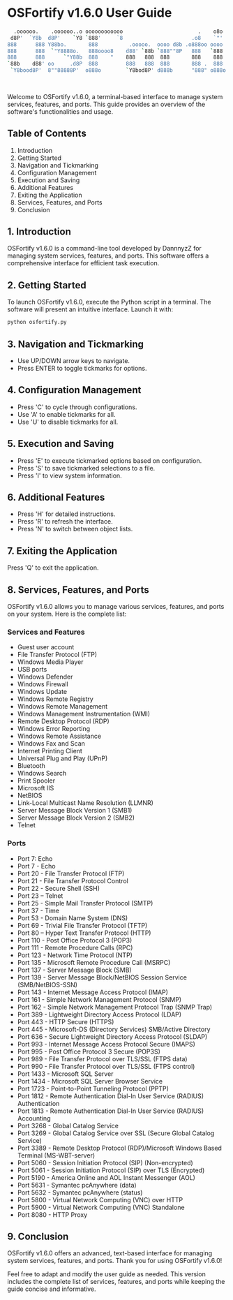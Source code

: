 # OSFortify v1.6.0 User Guide

```sh
  .oooooo.    .oooooo..o oooooooooooo                        .    o8o   .o88o.             
 d8P'  `Y8b  d8P'    `Y8 `888'     `8                      .o8    `"'   888 `"             
888      888 Y88bo.       888          .ooooo.  oooo d8b .o888oo oooo  o888oo  oooo    ooo 
888      888  `"Y8888o.   888oooo8    d88' `88b `888""8P   888   `888   888     `88.  .8'  
888      888      `"Y88b  888    "    888   888  888       888    888   888      `88..8'   
`88b    d88' oo     .d8P  888         888   888  888       888 .  888   888       `888'    
 `Y8bood8P'  8""88888P'  o888o        `Y8bod8P' d888b      "888" o888o o888o       .8'     
                                                                               .o..P'      
                                                                               `Y8P'                                          
```
Welcome to OSFortify v1.6.0, a terminal-based interface to manage system services, features, and ports. This guide provides an overview of the software's functionalities and usage.

## Table of Contents
1. Introduction
2. Getting Started
3. Navigation and Tickmarking
4. Configuration Management
5. Execution and Saving
6. Additional Features
7. Exiting the Application
8. Services, Features, and Ports
9. Conclusion

## 1. Introduction
OSFortify v1.6.0 is a command-line tool developed by DannnyzZ for managing system services, features, and ports. This software offers a comprehensive interface for efficient task execution.

## 2. Getting Started
To launch OSFortify v1.6.0, execute the Python script in a terminal. The software will present an intuitive interface. Launch it with: 
```sh
python osfortify.py
```

## 3. Navigation and Tickmarking
- Use UP/DOWN arrow keys to navigate.
- Press ENTER to toggle tickmarks for options.

## 4. Configuration Management
- Press 'C' to cycle through configurations.
- Use 'A' to enable tickmarks for all.
- Use 'U' to disable tickmarks for all.

## 5. Execution and Saving
- Press 'E' to execute tickmarked options based on configuration.
- Press 'S' to save tickmarked selections to a file.
- Press 'I' to view system information.

## 6. Additional Features
- Press 'H' for detailed instructions.
- Press 'R' to refresh the interface.
- Press 'N' to switch between object lists.

## 7. Exiting the Application
Press 'Q' to exit the application.

## 8. Services, Features, and Ports
OSFortify v1.6.0 allows you to manage various services, features, and ports on your system. Here is the complete list:

### Services and Features
- Guest user account
- File Transfer Protocol (FTP)
- Windows Media Player
- USB ports
- Windows Defender
- Windows Firewall
- Windows Update
- Windows Remote Registry
- Windows Remote Management
- Windows Management Instrumentation (WMI)
- Remote Desktop Protocol (RDP)
- Windows Error Reporting
- Windows Remote Assistance
- Windows Fax and Scan
- Internet Printing Client
- Universal Plug and Play (UPnP)
- Bluetooth
- Windows Search
- Print Spooler
- Microsoft IIS
- NetBIOS
- Link-Local Multicast Name Resolution (LLMNR)
- Server Message Block Version 1 (SMB1)
- Server Message Block Version 2 (SMB2)
- Telnet

### Ports
- Port 7: Echo
- Port 7 - Echo
- Port 20 - File Transfer Protocol (FTP)
- Port 21 - File Transfer Protocol Control
- Port 22 - Secure Shell (SSH)
- Port 23 – Telnet
- Port 25 - Simple Mail Transfer Protocol (SMTP)
- Port 37 - Time
- Port 53 - Domain Name System (DNS)
- Port 69 - Trivial File Transfer Protocol (TFTP)
- Port 80 – Hyper Text Transfer Protocol (HTTP)
- Port 110 - Post Office Protocol 3 (POP3)
- Port 111 - Remote Procedure Calls (RPC)
- Port 123 - Network Time Protocol (NTP)
- Port 135 - Microsoft Remote Procedure Call (MSRPC)
- Port 137 - Server Message Block (SMB)
- Port 139 - Server Message Block/NetBIOS Session Service (SMB/NetBIOS-SSN)
- Port 143 - Internet Message Access Protocol (IMAP)
- Port 161 - Simple Network Management Protocol (SNMP)
- Port 162 - Simple Network Management Protocol Trap (SNMP Trap)
- Port 389 - Lightweight Directory Access Protocol (LDAP)
- Port 443 - HTTP Secure (HTTPS)
- Port 445 - Microsoft-DS (Directory Services) SMB/Active Directory
- Port 636 - Secure Lightweight Directory Access Protocol (SLDAP)
- Port 993 - Internet Message Access Protocol Secure (IMAPS)
- Port 995 - Post Office Protocol 3 Secure (POP3S)
- Port 989 - File Transfer Protocol over TLS/SSL (FTPS data)
- Port 990 - File Transfer Protocol over TLS/SSL (FTPS control)
- Port 1433 - Microsoft SQL Server
- Port 1434 - Microsoft SQL Server Browser Service
- Port 1723 - Point-to-Point Tunneling Protocol (PPTP)
- Port 1812 - Remote Authentication Dial-In User Service (RADIUS) Authentication
- Port 1813 - Remote Authentication Dial-In User Service (RADIUS) Accounting
- Port 3268 - Global Catalog Service 
- Port 3269 - Global Catalog Service over SSL (Secure Global Catalog Service)
- Port 3389 - Remote Desktop Protocol (RDP)/Microsoft Windows Based Terminal (MS-WBT-server)
- Port 5060 - Session Initiation Protocol (SIP) (Non-encrypted)
- Port 5061 - Session Initiation Protocol (SIP) over TLS (Encrypted)
- Port 5190 - America Online and AOL Instant Messenger (AOL)
- Port 5631 - Symantec pcAnywhere (data)
- Port 5632 - Symantec pcAnywhere (status)
- Port 5800 - Virtual Network Computing (VNC) over HTTP
- Port 5900 - Virtual Network Computing (VNC) Standalone
- Port 8080 - HTTP Proxy


## 9. Conclusion
OSFortify v1.6.0 offers an advanced, text-based interface for managing system services, features, and ports. Thank you for using OSFortify v1.6.0!

Feel free to adapt and modify the user guide as needed. This version includes the complete list of services, features, and ports while keeping the guide concise and informative.
